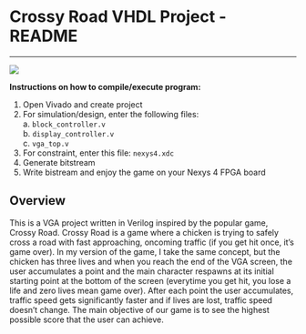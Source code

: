 # Crossy Road VHDL Project - README
*** 
![](https://m.media-amazon.com/images/G/01/DeveloperBlogs/AmazonDeveloperBlogs/legacy/c1._CB520204065_.png)  

**Instructions on how to compile/execute program:**    
1. Open Vivado and create project   
2. For simulation/design, enter the following files:   
    a. `block_controller.v`  
    b. `display_controller.v`  
    c. `vga_top.v`  
3. For constraint, enter this file: `nexys4.xdc`    
4. Generate bitstream   
5. Write bistream and enjoy the game on your Nexys 4 FPGA board 

## **Overview**
This is a VGA project written in Verilog inspired by the popular game, Crossy Road. Crossy Road is a game where a chicken is trying to safely cross a road with fast approaching, oncoming traffic (if you get hit once, it’s game over). In my version of the game, I take the same concept, but the chicken has three lives and when you reach the end of the VGA screen, the user accumulates a point and the main character respawns at its initial starting point at the bottom of the screen (everytime you get hit, you lose a life and zero lives mean game over). After each point the user accumulates, traffic speed gets significantly faster and if lives are lost, traffic speed doesn’t change. The main objective of our game is to see the highest possible score that the user can achieve.